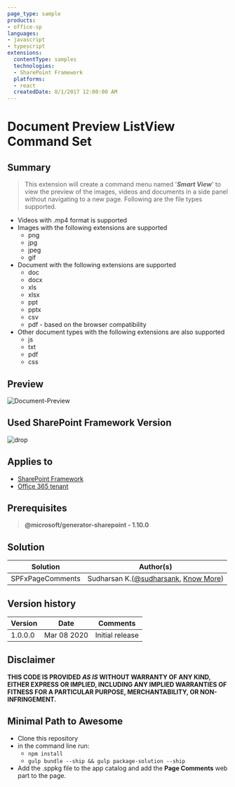 ```yaml
---
page_type: sample
products:
- office-sp
languages:
- javascript
- typescript
extensions:
  contentType: samples
  technologies:
  - SharePoint Framework
  platforms:
  - react
  createdDate: 8/1/2017 12:00:00 AM
---
```

# Document Preview ListView Command Set

## Summary
> This extension will create a command menu named '**_Smart View_**' to view the preview of the images, videos and documents in a side panel without navigating to a new page. Following are the file types supported.

* Videos with .mp4 format is supported
* Images with the following extensions are supported
    * png
    * jpg
    * jpeg
    * gif
* Document with the following extensions are supported
    * doc
    * docx
    * xls
    * xlsx
    * ppt
    * pptx
    * csv
    * pdf - based on the browser compatibility
* Other document types with the following extensions are also supported
    * js
    * txt
    * pdf
    * css

## Preview
![Document-Preview](./assets/Document-Preview.gif)

## Used SharePoint Framework Version 
![drop](https://img.shields.io/badge/version-GA-green.svg)

## Applies to

* [SharePoint Framework](https:/dev.office.com/sharepoint)
* [Office 365 tenant](https://dev.office.com/sharepoint/docs/spfx/set-up-your-development-environment)

## Prerequisites
 
> **@microsoft/generator-sharepoint - 1.10.0**

## Solution

Solution|Author(s)
--------|---------
SPFxPageComments | Sudharsan K.([@sudharsank](https://twitter.com/sudharsank), [Know More](http://windowssharepointserver.blogspot.com/))

## Version history

Version|Date|Comments
-------|----|--------
1.0.0.0|Mar 08 2020|Initial release

## Disclaimer
**THIS CODE IS PROVIDED *AS IS* WITHOUT WARRANTY OF ANY KIND, EITHER EXPRESS OR IMPLIED, INCLUDING ANY IMPLIED WARRANTIES OF FITNESS FOR A PARTICULAR PURPOSE, MERCHANTABILITY, OR NON-INFRINGEMENT.**

## Minimal Path to Awesome

- Clone this repository
- in the command line run:
  - `npm install`
  - `gulp bundle --ship && gulp package-solution --ship`
- Add the .sppkg file to the app catalog and add the **Page Comments** web part to the page.
